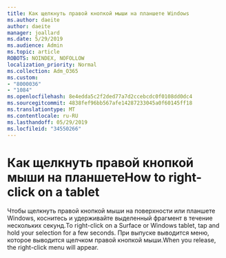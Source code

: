 ```yaml
---
title: Как щелкнуть правой кнопкой мыши на планшете Windows
ms.author: daeite
author: daeite
manager: joallard
ms.date: 5/29/2019
ms.audience: Admin
ms.topic: article
ROBOTS: NOINDEX, NOFOLLOW
localization_priority: Normal
ms.collection: Adm_O365
ms.custom:
- "8000036"
- "1084"
ms.openlocfilehash: 8e4edda5c2f2ded77a7d2ccebcdc0f0108dd0dc4
ms.sourcegitcommit: 4838fef96bb567afe14287233045a0f60145ff18
ms.translationtype: MT
ms.contentlocale: ru-RU
ms.lasthandoff: 05/29/2019
ms.locfileid: "34550266"
---
```

# <a name="how-to-right-click-on-a-tablet"></a><span data-ttu-id="c63ec-102">Как щелкнуть правой кнопкой мыши на планшете</span><span class="sxs-lookup"><span data-stu-id="c63ec-102">How to right-click on a tablet</span></span>

<span data-ttu-id="c63ec-103">Чтобы щелкнуть правой кнопкой мыши на поверхности или планшете Windows, коснитесь и удерживайте выделенный фрагмент в течение нескольких секунд.</span><span class="sxs-lookup"><span data-stu-id="c63ec-103">To right-click on a Surface or Windows tablet, tap and hold your selection for a few seconds.</span></span> <span data-ttu-id="c63ec-104">При выпуске выводится меню, которое выводится щелчком правой кнопкой мыши.</span><span class="sxs-lookup"><span data-stu-id="c63ec-104">When you release, the right-click menu will appear.</span></span>